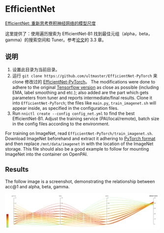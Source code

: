 # EfficientNet

[EfficientNet: 重新思考卷积神经网络的模型尺度](https://arxiv.org/abs/1905.11946)

这里提供了：使用遍历搜索为 EfficientNet-B1 找到最佳元组（alpha，beta，gamma）的搜索空间和 Tuner。参考[论文](https://arxiv.org/abs/1905.11946)的 3.3 章。

## 说明

1. 设置此目录为当前目录。
2. 运行 `git clone https://github.com/ultmaster/EfficientNet-PyTorch` 来 clone 修改过的 [EfficientNet-PyTorch](https://github.com/lukemelas/EfficientNet-PyTorch)。 The modifications were done to adhere to the original [Tensorflow version](https://github.com/tensorflow/tpu/tree/master/models/official/efficientnet) as close as possible (including EMA, label smoothing and etc.); also added are the part which gets parameters from tuner and reports intermediate/final results. Clone it into `EfficientNet-PyTorch`; the files like `main.py`, `train_imagenet.sh` will appear inside, as specified in the configuration files.
3. Run `nnictl create --config config_net.yml` to find the best EfficientNet-B1. Adjust the training service (PAI/local/remote), batch size in the config files according to the environment.

For training on ImageNet, read `EfficientNet-PyTorch/train_imagenet.sh`. Download ImageNet beforehand and extract it adhering to [PyTorch format](https://pytorch.org/docs/stable/torchvision/datasets.html#imagenet) and then replace `/mnt/data/imagenet` in with the location of the ImageNet storage. This file should also be a good example to follow for mounting ImageNet into the container on OpenPAI.

## Results

The follow image is a screenshot, demonstrating the relationship between acc@1 and alpha, beta, gamma.

![](assets/search_result.png)